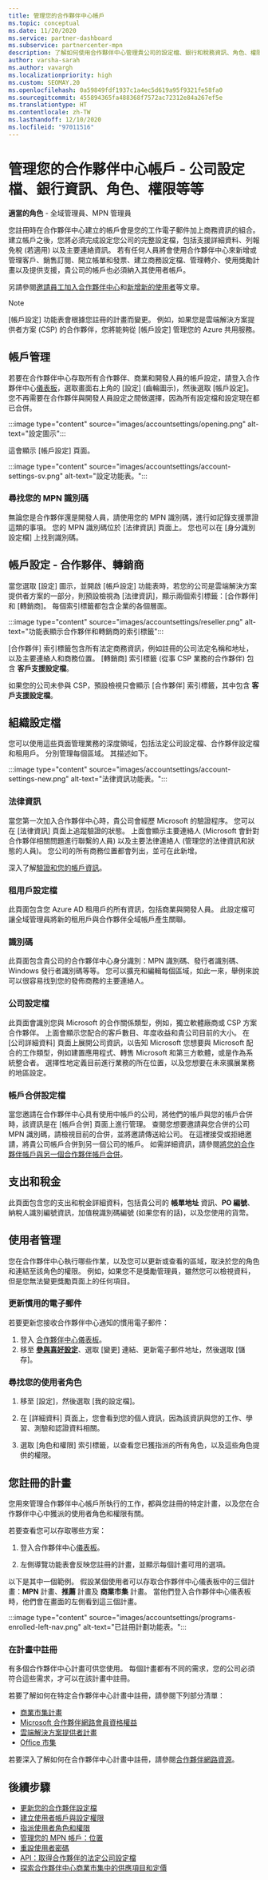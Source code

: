 ```yaml
---
title: 管理您的合作夥伴中心帳戶
ms.topic: conceptual
ms.date: 11/20/2020
ms.service: partner-dashboard
ms.subservice: partnercenter-mpn
description: 了解如何使用合作夥伴中心管理貴公司的設定檔、銀行和稅務資訊、角色、權限等等。
author: varsha-sarah
ms.author: vavargh
ms.localizationpriority: high
ms.custom: SEOMAY.20
ms.openlocfilehash: 0a59849fdf1937c1a4ec5d619a95f9321fe58fa0
ms.sourcegitcommit: 455894365fa488368f7572ac72312e84a267ef5e
ms.translationtype: HT
ms.contentlocale: zh-TW
ms.lasthandoff: 12/10/2020
ms.locfileid: "97011516"
---
```

# <a name="manage-your-partner-center-account---company-profile-bank-information-roles-permissions-and-more"></a>管理您的合作夥伴中心帳戶 - 公司設定檔、銀行資訊、角色、權限等等

**適當的角色** - 全域管理員、MPN 管理員

您註冊時在合作夥伴中心建立的帳戶會是您的工作電子郵件加上商務資訊的組合。 建立帳戶之後，您將必須完成設定您公司的完整設定檔，包括支援詳細資料、列報免稅 (若適用) 以及主要連絡資訊。 若有任何人員將會使用合作夥伴中心來新增或管理客戶、銷售訂閱、開立帳單和發票、建立商務設定檔、管理轉介、使用獎勵計畫以及提供支援，貴公司的帳戶也必須納入其使用者帳戶。

另請參閱[邀請員工加入合作夥伴中心](guide-to-migration.md)和[新增新的使用者](create-user-accounts-and-set-permissions.md)等文章。

>[!NOTE]
>[帳戶設定] 功能表會根據您註冊的計畫而變更。 例如，如果您是雲端解決方案提供者方案 (CSP) 的合作夥伴，您將能夠從 [帳戶設定] 管理您的 Azure 共用服務。

## <a name="account-management"></a>帳戶管理

若要在合作夥伴中心存取所有合作夥伴、商業和開發人員的帳戶設定，請登入合作夥伴中心[儀表板](https://partner.microsoft.com/dashboard)，選取畫面右上角的 [設定] (齒輪圖示)，然後選取 [帳戶設定]。 您不再需要在合作夥伴與開發人員設定之間做選擇，因為所有設定檔和設定現在都已合併。

:::image type="content" source="images/accountsettings/opening.png" alt-text="設定圖示":::

這會顯示 [帳戶設定] 頁面。

:::image type="content" source="images/accountsettings/account-settings-sv.png" alt-text="設定功能表。":::

### <a name="locate-your-mpn-id"></a>尋找您的 MPN 識別碼

無論您是合作夥伴還是開發人員，請使用您的 MPN 識別碼，進行如記錄支援票證這類的事項。 您的 MPN 識別碼位於 [法律資訊] 頁面上。 您也可以在 [身分識別設定檔] 上找到識別碼。

## <a name="account-settings---partners-resellers"></a>帳戶設定 - 合作夥伴、轉銷商

當您選取 [設定] 圖示，並開啟 [帳戶設定] 功能表時，若您的公司是雲端解決方案提供者方案的一部分，則預設檢視為 [法律資訊]，顯示兩個索引標籤：[合作夥伴] 和 [轉銷商]。 每個索引標籤都包含企業的各個層面。

:::image type="content" source="images/accountsettings/reseller.png" alt-text="功能表顯示合作夥伴和轉銷商的索引標籤":::

[合作夥伴] 索引標籤包含所有法定商務資訊，例如註冊的公司法定名稱和地址，以及主要連絡人和商務位置。 [轉銷商] 索引標籤 (從事 CSP 業務的合作夥伴) 包含 **客戶支援設定檔**。

如果您的公司未參與 CSP，預設檢視只會顯示 [合作夥伴] 索引標籤，其中包含 **客戶支援設定檔**。

## <a name="organization-profile"></a>組織設定檔

您可以使用這些頁面管理業務的深度領域，包括法定公司設定檔、合作夥伴設定檔和租用戶。 分別管理每個區域。 其描述如下。 

:::image type="content" source="images/accountsettings/account-settings-new.png" alt-text="法律資訊功能表。":::

### <a name="legal-info"></a>法律資訊

當您第一次加入合作夥伴中心時，貴公司會經歷 Microsoft 的驗證程序。 您可以在 [法律資訊] 頁面上追蹤驗證的狀態。 上面會顯示主要連絡人 (Microsoft 會針對合作夥伴相關問題進行聯繫的人員) 以及主要法律連絡人 (管理您的法律資訊和狀態的人員)。 您公司的所有商務位置都會列出，並可在此新增。

深入了解[驗證和您的帳戶資訊](verification-responses.md)。

### <a name="tenants-profile"></a>租用戶設定檔

此頁面包含您 Azure AD 租用戶的所有資訊，包括商業與開發人員。 此設定檔可讓全域管理員將新的租用戶與合作夥伴全域帳戶產生關聯。

### <a name="identifiers"></a>識別碼

此頁面包含貴公司的合作夥伴中心身分識別：MPN 識別碼、發行者識別碼、Windows 發行者識別碼等等。  您可以擴充和編輯每個區域，如此一來，舉例來說可以很容易找到您的發佈商務的主要連絡人。

### <a name="company-profile"></a>公司設定檔

此頁面會識別您與 Microsoft 的合作關係類型，例如，獨立軟體廠商或 CSP 方案合作夥伴。 上面會顯示您配合的客戶數目、年度收益和貴公司目前的大小。 在 [公司詳細資料] 頁面上展開公司資訊，以告知 Microsoft 您想要與 Microsoft 配合的工作類型，例如建置應用程式、轉售 Microsoft 和第三方軟體，或是作為系統整合者。 選擇性地定義目前進行業務的所在位置，以及您想要在未來擴展業務的地區設定。

### <a name="account-merge-profile"></a>帳戶合併設定檔

當您邀請在合作夥伴中心具有使用中帳戶的公司，將他們的帳戶與您的帳戶合併時，該資訊是在 [帳戶合併] 頁面上進行管理。 查閱您想要邀請與您合併的公司 MPN 識別碼，請檢視目前的合併，並將邀請傳送給公司。 在這裡接受或拒絕邀請，將貴公司帳戶合併到另一個公司的帳戶。 如需詳細資訊，請參閱[將您的合作夥伴帳戶與另一個合作夥伴帳戶合併](merge-accounts.md)。

## <a name="payout-and-tax"></a>支出和稅金

此頁面包含您的支出和稅金詳細資料，包括貴公司的 **帳單地址** 資訊、**PO 編號**、納稅人識別編號資訊，加值稅識別碼編號 (如果您有的話)，以及您使用的貨幣。

## <a name="user-management"></a>使用者管理

您在合作夥伴中心執行哪些作業，以及您可以更新或查看的區域，取決於您的角色和連結至該角色的權限。 例如，如果您不是獎勵管理員，雖然您可以檢視資料，但是您無法變更獎勵頁面上的任何項目。

### <a name="update-preferred-email"></a>更新慣用的電子郵件

若要更新您接收合作夥伴中心通知的慣用電子郵件：

1. 登入 [合作夥伴中心儀表板](https://partner.microsoft.com/dashboard)。
1. 移至 [**參與喜好設定**](https://partner.microsoft.com/dashboard/engagement/preference)、選取 [變更] 連結、更新電子郵件地址，然後選取 [儲存]。

### <a name="find-your-user-role"></a>尋找您的使用者角色

1. 移至 [設定]，然後選取 [我的設定檔]。

1. 在 [詳細資料] 頁面上，您會看到您的個人資訊，因為該資訊與您的工作、學習、測驗和認證資料相關。

1. 選取 [角色和權限] 索引標籤，以查看您已獲指派的所有角色，以及這些角色提供的權限。

## <a name="programs-in-which-you-are-enrolled"></a>您註冊的計畫

您用來管理合作夥伴中心帳戶所執行的工作，都與您註冊的特定計畫，以及您在合作夥伴中心中獲派的使用者角色和權限有關。

若要查看您可以存取哪些方案：

1. 登入合作夥伴中心[儀表板](https://partner.microsoft.com/dashboard)。

2. 左側導覽功能表會反映您註冊的計畫，並顯示每個計畫可用的選項。

以下是其中一個範例。 假設某個使用者可以存取合作夥伴中心儀表板中的三個計畫：**MPN** 計畫、**推薦** 計畫及 **商業市集** 計畫。 當他們登入合作夥伴中心儀表板時，他們會在畫面的左側看到這三個計畫。

:::image type="content" source="images/accountsettings/programs-enrolled-left-nav.png" alt-text="已註冊計劃功能表。":::

### <a name="enrolling-in-programs"></a>在計畫中註冊

有多個合作夥伴中心計畫可供您使用。 每個計畫都有不同的需求，您的公司必須符合這些需求，才可以在該計畫中註冊。

若要了解如何在特定合作夥伴中心計畫中註冊，請參閱下列部分清單：

- [商業市集計畫](https://docs.microsoft.com/azure/marketplace/partner-center-portal/create-account)
- [Microsoft 合作夥伴網路會員資格權益](mpn-overview.md)
- [雲端解決方案提供者計畫](https://docs.microsoft.com/partner-center/enrolling-in-the-csp-program)
- [Office 市集](https://partner.microsoft.com/dashboard/account/v3/enrollment/introduction/office)

若要深入了解如何在合作夥伴中心計畫中註冊，請參閱[合作夥伴網路資源](https://partner.microsoft.com/)。

## <a name="next-steps"></a>後續步驟

- [更新您的合作夥伴設定檔](update-your-partner-profile.md)
- [建立使用者帳戶與設定權限](create-user-accounts-and-set-permissions.md)
- [指派使用者角色和權限](permissions-overview.md)
- [管理您的 MPN 帳戶：位置](manage-locations.md)
- [重設使用者密碼](reset-a-user-password.md)
- [API：取得合作夥伴的法定公司設定檔](https://docs.microsoft.com/partner-center/develop/get-legal-business-profile.md)
- [探索合作夥伴中心商業市集中的供應項目和定價](csp-commercial-marketplace-discover.md)
